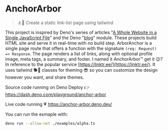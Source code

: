 # AnchorArbor

> ⚓️🌲 Create a static link-list page using tailwind

This project is inspired by Deno's series of articles "[A Whole Website in a Single JavaScript File](https://deno.com/blog/a-whole-website-in-a-single-js-file-continued)" and the Deno "[blog](https://deno.land/x/blog@0.6.0)" module. These projects build HTML site and serve it in real-time with no build step. ArborAnchor is a single page route that offers a function with the signature `(req: Request) => Response`. The page renders a list of links, along with optional profile image, meta tags, a summary, and footer. I named it AnchorArbor™ get it 😉? In reference to the popular service [https://linktr.ee/](https://linktr.ee/). It uses tailwind 🐕💨 classes for theming 😎 so you can customize the design however you want, and share themes.

Source code running on Deno Deploy 👉 https://dash.deno.com/playground/anchor-arbor

Live code running 💗 https://anchor-arbor.deno.dev/

You can run the exmaple with:

```bash
deno run --allow-net ./examples/alpha.ts
```